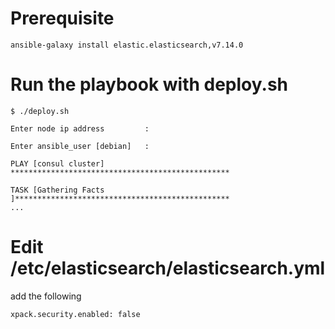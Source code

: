 # Prerequisite
```
ansible-galaxy install elastic.elasticsearch,v7.14.0
```

# Run the playbook with deploy.sh
```
$ ./deploy.sh

Enter node ip address         : 

Enter ansible_user [debian]   : 

PLAY [consul cluster] *************************************************

TASK [Gathering Facts ]************************************************
...
```

# Edit /etc/elasticsearch/elasticsearch.yml
add the following
```
xpack.security.enabled: false
```
